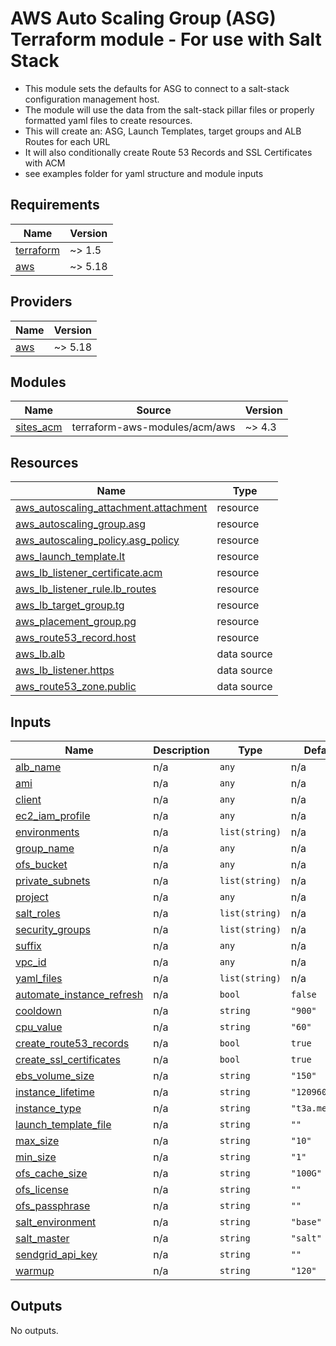 # AWS Auto Scaling Group (ASG) Terraform module - For use with Salt Stack
  - This module sets the defaults for ASG to connect to a salt-stack configuration management host.
  - The module will use the data from the salt-stack pillar files or properly formatted yaml files to create resources.
  - This will create an: ASG, Launch Templates, target groups and ALB Routes for each URL
  - It will also conditionally create Route 53 Records and SSL Certificates with ACM
  - see examples folder for yaml structure and module inputs

<!-- BEGIN_TF_DOCS -->
## Requirements

| Name | Version |
|------|---------|
| <a name="requirement_terraform"></a> [terraform](#requirement\_terraform) | ~> 1.5 |
| <a name="requirement_aws"></a> [aws](#requirement\_aws) | ~> 5.18 |

## Providers

| Name | Version |
|------|---------|
| <a name="provider_aws"></a> [aws](#provider\_aws) | ~> 5.18 |

## Modules

| Name | Source | Version |
|------|--------|---------|
| <a name="module_sites_acm"></a> [sites\_acm](#module\_sites\_acm) | terraform-aws-modules/acm/aws | ~> 4.3 |

## Resources

| Name | Type |
|------|------|
| [aws_autoscaling_attachment.attachment](https://registry.terraform.io/providers/hashicorp/aws/latest/docs/resources/autoscaling_attachment) | resource |
| [aws_autoscaling_group.asg](https://registry.terraform.io/providers/hashicorp/aws/latest/docs/resources/autoscaling_group) | resource |
| [aws_autoscaling_policy.asg_policy](https://registry.terraform.io/providers/hashicorp/aws/latest/docs/resources/autoscaling_policy) | resource |
| [aws_launch_template.lt](https://registry.terraform.io/providers/hashicorp/aws/latest/docs/resources/launch_template) | resource |
| [aws_lb_listener_certificate.acm](https://registry.terraform.io/providers/hashicorp/aws/latest/docs/resources/lb_listener_certificate) | resource |
| [aws_lb_listener_rule.lb_routes](https://registry.terraform.io/providers/hashicorp/aws/latest/docs/resources/lb_listener_rule) | resource |
| [aws_lb_target_group.tg](https://registry.terraform.io/providers/hashicorp/aws/latest/docs/resources/lb_target_group) | resource |
| [aws_placement_group.pg](https://registry.terraform.io/providers/hashicorp/aws/latest/docs/resources/placement_group) | resource |
| [aws_route53_record.host](https://registry.terraform.io/providers/hashicorp/aws/latest/docs/resources/route53_record) | resource |
| [aws_lb.alb](https://registry.terraform.io/providers/hashicorp/aws/latest/docs/data-sources/lb) | data source |
| [aws_lb_listener.https](https://registry.terraform.io/providers/hashicorp/aws/latest/docs/data-sources/lb_listener) | data source |
| [aws_route53_zone.public](https://registry.terraform.io/providers/hashicorp/aws/latest/docs/data-sources/route53_zone) | data source |

## Inputs

| Name | Description | Type | Default | Required |
|------|-------------|------|---------|:--------:|
| <a name="input_alb_name"></a> [alb\_name](#input\_alb\_name) | n/a | `any` | n/a | yes |
| <a name="input_ami"></a> [ami](#input\_ami) | n/a | `any` | n/a | yes |
| <a name="input_client"></a> [client](#input\_client) | n/a | `any` | n/a | yes |
| <a name="input_ec2_iam_profile"></a> [ec2\_iam\_profile](#input\_ec2\_iam\_profile) | n/a | `any` | n/a | yes |
| <a name="input_environments"></a> [environments](#input\_environments) | n/a | `list(string)` | n/a | yes |
| <a name="input_group_name"></a> [group\_name](#input\_group\_name) | n/a | `any` | n/a | yes |
| <a name="input_ofs_bucket"></a> [ofs\_bucket](#input\_ofs\_bucket) | n/a | `any` | n/a | yes |
| <a name="input_private_subnets"></a> [private\_subnets](#input\_private\_subnets) | n/a | `list(string)` | n/a | yes |
| <a name="input_project"></a> [project](#input\_project) | n/a | `any` | n/a | yes |
| <a name="input_salt_roles"></a> [salt\_roles](#input\_salt\_roles) | n/a | `list(string)` | n/a | yes |
| <a name="input_security_groups"></a> [security\_groups](#input\_security\_groups) | n/a | `list(string)` | n/a | yes |
| <a name="input_suffix"></a> [suffix](#input\_suffix) | n/a | `any` | n/a | yes |
| <a name="input_vpc_id"></a> [vpc\_id](#input\_vpc\_id) | n/a | `any` | n/a | yes |
| <a name="input_yaml_files"></a> [yaml\_files](#input\_yaml\_files) | n/a | `list(string)` | n/a | yes |
| <a name="input_automate_instance_refresh"></a> [automate\_instance\_refresh](#input\_automate\_instance\_refresh) | n/a | `bool` | `false` | no |
| <a name="input_cooldown"></a> [cooldown](#input\_cooldown) | n/a | `string` | `"900"` | no |
| <a name="input_cpu_value"></a> [cpu\_value](#input\_cpu\_value) | n/a | `string` | `"60"` | no |
| <a name="input_create_route53_records"></a> [create\_route53\_records](#input\_create\_route53\_records) | n/a | `bool` | `true` | no |
| <a name="input_create_ssl_certificates"></a> [create\_ssl\_certificates](#input\_create\_ssl\_certificates) | n/a | `bool` | `true` | no |
| <a name="input_ebs_volume_size"></a> [ebs\_volume\_size](#input\_ebs\_volume\_size) | n/a | `string` | `"150"` | no |
| <a name="input_instance_lifetime"></a> [instance\_lifetime](#input\_instance\_lifetime) | n/a | `string` | `"1209600"` | no |
| <a name="input_instance_type"></a> [instance\_type](#input\_instance\_type) | n/a | `string` | `"t3a.medium"` | no |
| <a name="input_launch_template_file"></a> [launch\_template\_file](#input\_launch\_template\_file) | n/a | `string` | `""` | no |
| <a name="input_max_size"></a> [max\_size](#input\_max\_size) | n/a | `string` | `"10"` | no |
| <a name="input_min_size"></a> [min\_size](#input\_min\_size) | n/a | `string` | `"1"` | no |
| <a name="input_ofs_cache_size"></a> [ofs\_cache\_size](#input\_ofs\_cache\_size) | n/a | `string` | `"100G"` | no |
| <a name="input_ofs_license"></a> [ofs\_license](#input\_ofs\_license) | n/a | `string` | `""` | no |
| <a name="input_ofs_passphrase"></a> [ofs\_passphrase](#input\_ofs\_passphrase) | n/a | `string` | `""` | no |
| <a name="input_salt_environment"></a> [salt\_environment](#input\_salt\_environment) | n/a | `string` | `"base"` | no |
| <a name="input_salt_master"></a> [salt\_master](#input\_salt\_master) | n/a | `string` | `"salt"` | no |
| <a name="input_sendgrid_api_key"></a> [sendgrid\_api\_key](#input\_sendgrid\_api\_key) | n/a | `string` | `""` | no |
| <a name="input_warmup"></a> [warmup](#input\_warmup) | n/a | `string` | `"120"` | no |

## Outputs

No outputs.
<!-- END_TF_DOCS -->